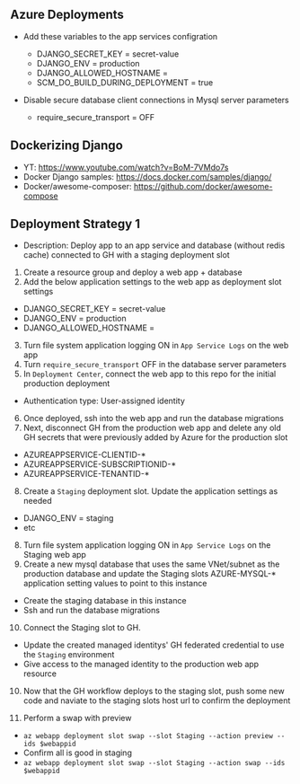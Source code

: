 ## Azure Deployments

- Add these variables to the app services configration

  - DJANGO_SECRET_KEY = secret-value
  - DJANGO_ENV = production
  - DJANGO_ALLOWED_HOSTNAME = <azure-webapp-host>
  - SCM_DO_BUILD_DURING_DEPLOYMENT = true

- Disable secure database client connections in Mysql server parameters
  - require_secure_transport = OFF

## Dockerizing Django

- YT: https://www.youtube.com/watch?v=BoM-7VMdo7s
- Docker Django samples: https://docs.docker.com/samples/django/
- Docker/awesome-composer: https://github.com/docker/awesome-compose

## Deployment Strategy 1

- Description: Deploy app to an app service and database (without redis cache) connected to GH with a staging deployment slot

1. Create a resource group and deploy a web app + database
2. Add the below application settings to the web app as deployment slot settings

- DJANGO_SECRET_KEY = secret-value
- DJANGO_ENV = production
- DJANGO_ALLOWED_HOSTNAME = <azure-webapp-host>

3. Turn file system application logging ON in `App Service Logs` on the web app
4. Turn `require_secure_transport` OFF in the database server parameters
5. In `Deployment Center`, connect the web app to this repo for the initial production deployment

- Authentication type: User-assigned identity

6. Once deployed, ssh into the web app and run the database migrations
7. Next, disconnect GH from the production web app and delete any old GH secrets that were previously added by Azure for the production slot

- AZUREAPPSERVICE-CLIENTID-\*
- AZUREAPPSERVICE-SUBSCRIPTIONID-\*
- AZUREAPPSERVICE-TENANTID-\*

8. Create a `Staging` deployment slot. Update the application settings as needed

- DJANGO_ENV = staging
- etc

8. Turn file system application logging ON in `App Service Logs` on the Staging web app
9. Create a new mysql database that uses the same VNet/subnet as the production database and update the Staging slots AZURE-MYSQL-\* application setting values to point to this instance

- Create the staging database in this instance
- Ssh and run the database migrations

10. Connect the Staging slot to GH.

- Update the created managed identitys' GH federated credential to use the `Staging` environment
- Give access to the managed identity to the production web app resource

10. Now that the GH workflow deploys to the staging slot, push some new code and naviate to the staging slots host url to confirm the deployment

11. Perform a swap with preview

- `az webapp deployment slot swap --slot Staging --action preview --ids $webappid`
- Confirm all is good in staging
- `az webapp deployment slot swap --slot Staging --action swap --ids $webappid`
